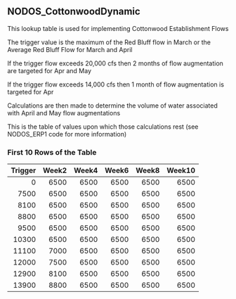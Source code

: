 ## NODOS_CottonwoodDynamic
This lookup table is used for implementing Cottonwood Establishment Flows

The trigger value is the maximum of the Red Bluff flow in March or the Average Red Bluff Flow for March and April

If the trigger flow exceeds 20,000 cfs then 2 months of flow augmentation are targeted for Apr and May

If the trigger flow exceeds 14,000 cfs then 1 month of flow augmentation is targeted for Apr

Calculations are then made to determine the volume of water associated with April and May flow augmentations

This is the table of values upon which those calculations rest (see NODOS_ERP1 code for more information)

### First 10 Rows of the Table
|   Trigger |   Week2 |   Week4 |   Week6 |   Week8 |   Week10 |
|----------:|--------:|--------:|--------:|--------:|---------:|
|         0 |    6500 |    6500 |    6500 |    6500 |     6500 |
|      7500 |    6500 |    6500 |    6500 |    6500 |     6500 |
|      8100 |    6500 |    6500 |    6500 |    6500 |     6500 |
|      8800 |    6500 |    6500 |    6500 |    6500 |     6500 |
|      9500 |    6500 |    6500 |    6500 |    6500 |     6500 |
|     10300 |    6500 |    6500 |    6500 |    6500 |     6500 |
|     11100 |    7000 |    6500 |    6500 |    6500 |     6500 |
|     12000 |    7500 |    6500 |    6500 |    6500 |     6500 |
|     12900 |    8100 |    6500 |    6500 |    6500 |     6500 |
|     13900 |    8800 |    6500 |    6500 |    6500 |     6500 |